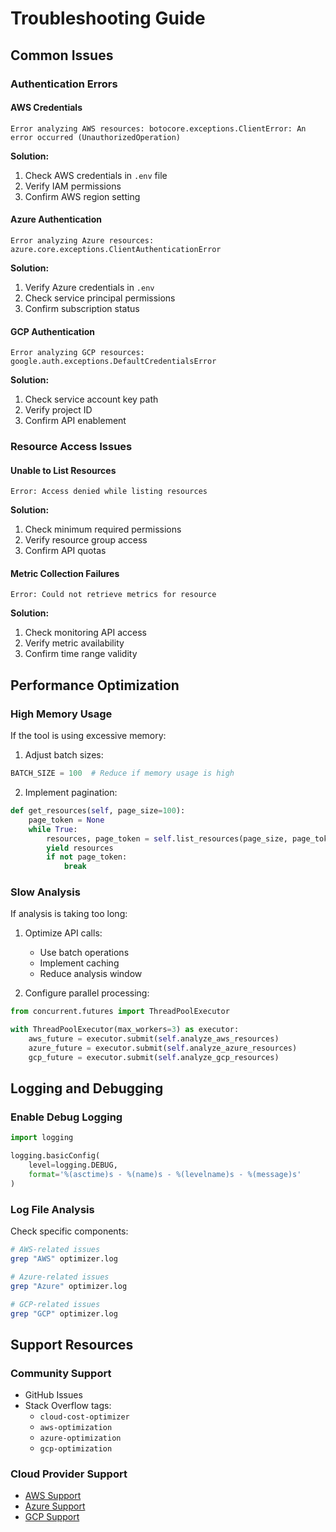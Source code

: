# Troubleshooting Guide

## Common Issues

### Authentication Errors

#### AWS Credentials
```
Error analyzing AWS resources: botocore.exceptions.ClientError: An error occurred (UnauthorizedOperation)
```

**Solution:**
1. Check AWS credentials in `.env` file
2. Verify IAM permissions
3. Confirm AWS region setting

#### Azure Authentication
```
Error analyzing Azure resources: azure.core.exceptions.ClientAuthenticationError
```

**Solution:**
1. Verify Azure credentials in `.env`
2. Check service principal permissions
3. Confirm subscription status

#### GCP Authentication
```
Error analyzing GCP resources: google.auth.exceptions.DefaultCredentialsError
```

**Solution:**
1. Check service account key path
2. Verify project ID
3. Confirm API enablement

### Resource Access Issues

#### Unable to List Resources
```
Error: Access denied while listing resources
```

**Solution:**
1. Check minimum required permissions
2. Verify resource group access
3. Confirm API quotas

#### Metric Collection Failures
```
Error: Could not retrieve metrics for resource
```

**Solution:**
1. Check monitoring API access
2. Verify metric availability
3. Confirm time range validity

## Performance Optimization

### High Memory Usage
If the tool is using excessive memory:

1. Adjust batch sizes:
```python
BATCH_SIZE = 100  # Reduce if memory usage is high
```

2. Implement pagination:
```python
def get_resources(self, page_size=100):
    page_token = None
    while True:
        resources, page_token = self.list_resources(page_size, page_token)
        yield resources
        if not page_token:
            break
```

### Slow Analysis

If analysis is taking too long:

1. Optimize API calls:
   - Use batch operations
   - Implement caching
   - Reduce analysis window

2. Configure parallel processing:
```python
from concurrent.futures import ThreadPoolExecutor

with ThreadPoolExecutor(max_workers=3) as executor:
    aws_future = executor.submit(self.analyze_aws_resources)
    azure_future = executor.submit(self.analyze_azure_resources)
    gcp_future = executor.submit(self.analyze_gcp_resources)
```

## Logging and Debugging

### Enable Debug Logging
```python
import logging

logging.basicConfig(
    level=logging.DEBUG,
    format='%(asctime)s - %(name)s - %(levelname)s - %(message)s'
)
```

### Log File Analysis
Check specific components:
```bash
# AWS-related issues
grep "AWS" optimizer.log

# Azure-related issues
grep "Azure" optimizer.log

# GCP-related issues
grep "GCP" optimizer.log
```

## Support Resources

### Community Support
- GitHub Issues
- Stack Overflow tags: 
  - `cloud-cost-optimizer`
  - `aws-optimization`
  - `azure-optimization`
  - `gcp-optimization`

### Cloud Provider Support
- [AWS Support](https://aws.amazon.com/support/)
- [Azure Support](https://azure.microsoft.com/support/)
- [GCP Support](https://cloud.google.com/support/)
